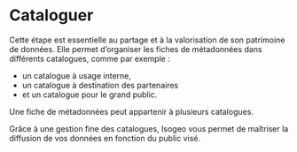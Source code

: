 # Cataloguer

Cette étape est essentielle au partage et à la valorisation de son patrimoine de données. Elle permet d’organiser les fiches de métadonnées dans différents catalogues, comme par exemple :

* un catalogue à usage interne,
* un catalogue à destination des partenaires
* et un catalogue pour le grand public. 

Une fiche de métadonnées peut appartenir à plusieurs catalogues.

Grâce à une gestion fine des catalogues, Isogeo vous permet de maîtriser la diffusion de vos données en fonction du public visé.
